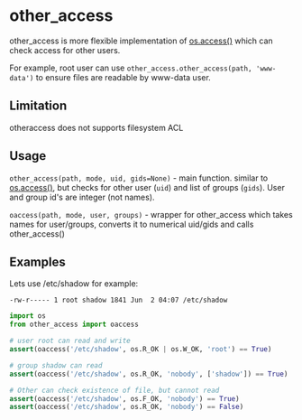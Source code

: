 # other_access

other_access is more flexible implementation of [os.access()](https://docs.python.org/3/library/os.html#os.access) which can check access for other users. 

For example, root user can use `other_access.other_access(path, 'www-data')` to ensure files are readable by www-data user.

## Limitation
otheraccess does not supports filesystem ACL

## Usage

`other_access(path, mode, uid, gids=None)` - main function. similar to [os.access()](https://docs.python.org/3/library/os.html#os.access), but checks for other user (`uid`) and list of groups (`gids`). User and group id's are integer (not names).

`oaccess(path, mode, user, groups)` - wrapper for other_access which takes names for user/groups, converts it to numerical uid/gids and calls other_access()


## Examples
Lets use /etc/shadow for example:
~~~
-rw-r----- 1 root shadow 1841 Jun  2 04:07 /etc/shadow
~~~

~~~python
import os
from other_access import oaccess

# user root can read and write
assert(oaccess('/etc/shadow', os.R_OK | os.W_OK, 'root') == True)

# group shadow can read
assert(oaccess('/etc/shadow', os.R_OK, 'nobody', ['shadow']) == True)

# Other can check existence of file, but cannot read
assert(oaccess('/etc/shadow', os.F_OK, 'nobody') == True)
assert(oaccess('/etc/shadow', os.R_OK, 'nobody') == False)
~~~